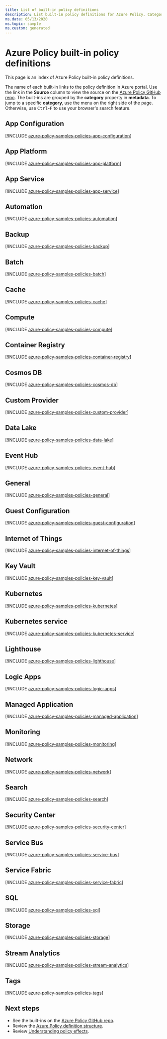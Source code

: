 ```yaml
---
title: List of built-in policy definitions
description: List built-in policy definitions for Azure Policy. Categories include Tags, Regulatory Compliance, Key Vault, Kubernetes, Guest Configuration, and more.
ms.date: 05/13/2020
ms.topic: sample
ms.custom: generated
---
```

# Azure Policy built-in policy definitions

This page is an index of Azure Policy built-in policy definitions.

The name of each built-in links to the policy definition in Azure portal. Use the link in the
**Source** column to view the source on the
[Azure Policy GitHub repo](https://github.com/Azure/azure-policy). The built-ins are grouped by the
**category** property in **metadata**. To jump to a specific **category**, use the menu on the right
side of the page. Otherwise, use <kbd>Ctrl</kbd>-<kbd>F</kbd> to use your browser's search feature.

## App Configuration

[!INCLUDE [azure-policy-samples-policies-app-configuration](../../../../includes/policy/samples/bycat/policies-app-configuration.md)]

## App Platform

[!INCLUDE [azure-policy-samples-policies-app-platform](../../../../includes/policy/samples/bycat/policies-app-platform.md)]

## App Service

[!INCLUDE [azure-policy-samples-policies-app-service](../../../../includes/policy/samples/bycat/policies-app-service.md)]

## Automation

[!INCLUDE [azure-policy-samples-policies-automation](../../../../includes/policy/samples/bycat/policies-automation.md)]

## Backup

[!INCLUDE [azure-policy-samples-policies-backup](../../../../includes/policy/samples/bycat/policies-backup.md)]

## Batch

[!INCLUDE [azure-policy-samples-policies-batch](../../../../includes/policy/samples/bycat/policies-batch.md)]

## Cache

[!INCLUDE [azure-policy-samples-policies-cache](../../../../includes/policy/samples/bycat/policies-cache.md)]

## Compute

[!INCLUDE [azure-policy-samples-policies-compute](../../../../includes/policy/samples/bycat/policies-compute.md)]

## Container Registry

[!INCLUDE [azure-policy-samples-policies-container-registry](../../../../includes/policy/samples/bycat/policies-container-registry.md)]

## Cosmos DB

[!INCLUDE [azure-policy-samples-policies-cosmos-db](../../../../includes/policy/samples/bycat/policies-cosmos-db.md)]

## Custom Provider

[!INCLUDE [azure-policy-samples-policies-custom-provider](../../../../includes/policy/samples/bycat/policies-custom-provider.md)]

## Data Lake

[!INCLUDE [azure-policy-samples-policies-data-lake](../../../../includes/policy/samples/bycat/policies-data-lake.md)]

## Event Hub

[!INCLUDE [azure-policy-samples-policies-event-hub](../../../../includes/policy/samples/bycat/policies-event-hub.md)]

## General

[!INCLUDE [azure-policy-samples-policies-general](../../../../includes/policy/samples/bycat/policies-general.md)]

## Guest Configuration

[!INCLUDE [azure-policy-samples-policies-guest-configuration](../../../../includes/policy/samples/bycat/policies-guest-configuration.md)]

## Internet of Things

[!INCLUDE [azure-policy-samples-policies-internet-of-things](../../../../includes/policy/samples/bycat/policies-internet-of-things.md)]

## Key Vault

[!INCLUDE [azure-policy-samples-policies-key-vault](../../../../includes/policy/samples/bycat/policies-key-vault.md)]

## Kubernetes

[!INCLUDE [azure-policy-samples-policies-kubernetes](../../../../includes/policy/samples/bycat/policies-kubernetes.md)]

## Kubernetes service

[!INCLUDE [azure-policy-samples-policies-kubernetes-service](../../../../includes/policy/samples/bycat/policies-kubernetes-service.md)]

## Lighthouse

[!INCLUDE [azure-policy-samples-policies-lighthouse](../../../../includes/policy/samples/bycat/policies-lighthouse.md)]

## Logic Apps

[!INCLUDE [azure-policy-samples-policies-logic-apps](../../../../includes/policy/samples/bycat/policies-logic-apps.md)]

## Managed Application

[!INCLUDE [azure-policy-samples-policies-managed-application](../../../../includes/policy/samples/bycat/policies-managed-application.md)]

## Monitoring

[!INCLUDE [azure-policy-samples-policies-monitoring](../../../../includes/policy/samples/bycat/policies-monitoring.md)]

## Network

[!INCLUDE [azure-policy-samples-policies-network](../../../../includes/policy/samples/bycat/policies-network.md)]

## Search

[!INCLUDE [azure-policy-samples-policies-search](../../../../includes/policy/samples/bycat/policies-search.md)]

## Security Center

[!INCLUDE [azure-policy-samples-policies-security-center](../../../../includes/policy/samples/bycat/policies-security-center.md)]

## Service Bus

[!INCLUDE [azure-policy-samples-policies-service-bus](../../../../includes/policy/samples/bycat/policies-service-bus.md)]

## Service Fabric

[!INCLUDE [azure-policy-samples-policies-service-fabric](../../../../includes/policy/samples/bycat/policies-service-fabric.md)]

## SQL

[!INCLUDE [azure-policy-samples-policies-sql](../../../../includes/policy/samples/bycat/policies-sql.md)]

## Storage

[!INCLUDE [azure-policy-samples-policies-storage](../../../../includes/policy/samples/bycat/policies-storage.md)]

## Stream Analytics

[!INCLUDE [azure-policy-samples-policies-stream-analytics](../../../../includes/policy/samples/bycat/policies-stream-analytics.md)]

## Tags

[!INCLUDE [azure-policy-samples-policies-tags](../../../../includes/policy/samples/bycat/policies-tags.md)]

## Next steps

- See the built-ins on the [Azure Policy GitHub repo](https://github.com/Azure/azure-policy).
- Review the [Azure Policy definition structure](../concepts/definition-structure.md).
- Review [Understanding policy effects](../concepts/effects.md).
